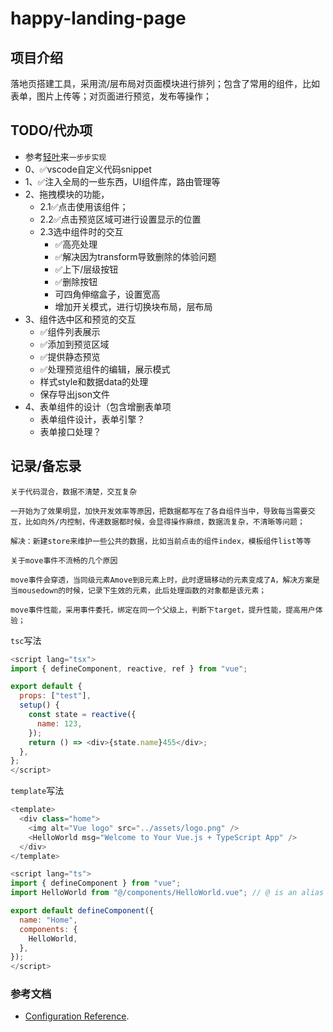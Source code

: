 # happy-landing-page

## 项目介绍

  落地页搭建工具，采用流/层布局对页面模块进行排列；包含了常用的组件，比如表单，图片上传等；对页面进行预览，发布等操作；

## TODO/代办项

 - 参考[轻叶](https://h5.adplusx.com/delivery/tool/landing)来`一步步实现`
 - 0、✅vscode自定义代码snippet
 - 1、✅注入全局的一些东西，UI组件库，路由管理等
 - 2、拖拽模块的功能，
    - 2.1✅点击使用该组件；
    - 2.2✅点击预览区域可进行设置显示的位置
    - 2.3选中组件时的交互
      - ✅高亮处理
      - ✅解决因为transform导致删除的体验问题
      - ✅上下/层级按钮
      - ✅删除按钮
      - 可四角伸缩盒子，设置宽高
      - 增加开关模式，进行切换块布局，层布局
 - 3、组件选中区和预览的交互
    - ✅组件列表展示
    - ✅添加到预览区域
    - ✅提供静态预览
    - ✅处理预览组件的编辑，展示模式
    - 样式style和数据data的处理
    - 保存导出json文件
- 4、表单组件的设计（包含增删表单项
    - 表单组件设计，表单引擎？
    - 表单接口处理？

## 记录/备忘录

  `关于代码混合，数据不清楚，交互复杂`

    一开始为了效果明显，加快开发效率等原因，把数据都写在了各自组件当中，导致每当需要交互，比如向外/内控制，传递数据都时候，会显得操作麻烦，数据流复杂，不清晰等问题；

    解决：新建store来维护一些公共的数据，比如当前点击的组件index，模板组件list等等

  `关于move事件不流畅的几个原因`

    move事件会穿透，当同级元素Amove到B元素上时，此时逻辑移动的元素变成了A，解决方案是当mousedown的时候，记录下生效的元素，此后处理函数的对象都是该元素；

    move事件性能，采用事件委托，绑定在同一个父级上，判断下target，提升性能，提高用户体验；

  `tsc`写法
  
  ```js
  <script lang="tsx">
  import { defineComponent, reactive, ref } from "vue";

  export default {
    props: ["test"],
    setup() {
      const state = reactive({
        name: 123,
      });
      return () => <div>{state.name}455</div>;
    },
  };
  </script>
  ```

  `template`写法

  ```js
  <template>
    <div class="home">
      <img alt="Vue logo" src="../assets/logo.png" />
      <HelloWorld msg="Welcome to Your Vue.js + TypeScript App" />
    </div>
  </template>

  <script lang="ts">
  import { defineComponent } from "vue";
  import HelloWorld from "@/components/HelloWorld.vue"; // @ is an alias to /src

  export default defineComponent({
    name: "Home",
    components: {
      HelloWorld,
    },
  });
  </script>

  ```


### 参考文档
  - [Configuration Reference](https://cli.vuejs.org/config/).
